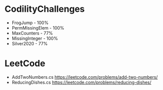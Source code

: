 # CodilityChallenges

* FrogJump - 100%
* PermMissingElem - 100%
* MaxCounters - 77%
* MissingInteger - 100%
* Silver2020 - 77%

# LeetCode
* AddTwoNumbers.cs https://leetcode.com/problems/add-two-numbers/
* ReducingDishes.cs https://leetcode.com/problems/reducing-dishes/
